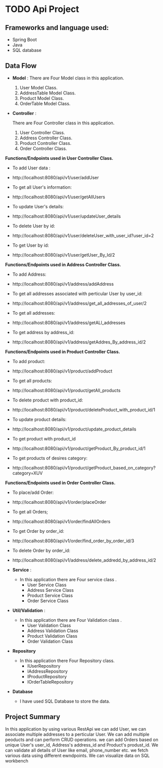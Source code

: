# TODO Api Project 
## Frameworks and language used:
-  Spring Boot
-  Java
- SQL database
## Data Flow


* **Model** :
  There are Four Model class in this application.
    1. User Model Class.
    2. AddressTable Model Class.
    3. Product Model Class.
    4. OrderTable Model Class. 

* **Controller** :

  There are Four Controller class in this application.

    1. User Controller Class.
    2. Address Controller Class.
    3. Product Controller Class.
    4. Order Controller Class.


**Functions/Endpoints used in User Controller Class.**
- To add User data :
- http://localhost:8080/api/v1/user/addUser


- To get all User's information:
- http://localhost:8080/api/v1/user/getAllUsers


- To update User's details:
- http://localhost:8080/api/v1/user/updateUser_details


- To delete User by id:
- http://localhost:8080/api/v1/user/deleteUser_with_user_id?user_id=2


- To get User by id:
- http://localhost:8080/api/v1/user/getUser_By_Id/2



**Functions/Endpoints used in Address Controller Class.**

- To add Address:
- http://localhost:8080/api/v1/address/addAddress


- To get all addresses associated with perticular User by user_id:
- http://localhost:8080/api/v1/address/get_all_addresses_of_user/2


- To get all addresses:
- http://localhost:8080/api/v1/address/getALl_addresses


- To get address by address_id:
- http://localhost:8080/api/v1/address/getAddres_By_address_id/2

**Functions/Endpoints used in Product Controller Class.**

- To add product:
- http://localhost:8080/api/v1/product/addProduct

- To get all products:
- http://localhost:8080/api/v1/product/getAll_products

- To delete product with product_id:
- http://localhost:8080/api/v1/product/deleteProduct_with_product_id/1

- To update product details:
- http://localhost:8080/api/v1/product/update_product_details

- To get product with product_id
- http://localhost:8080/api/v1/product/getProduct_By_product_id/1

- To get products of desires category:
- http://localhost:8080/api/v1/product/getProduct_based_on_category?category=XUV



**Functions/Endpoints used in Order Controller Class.**

- To place/add Order:
- http://localhost:8080/api/v1/order/placeOrder

- To get all Orders;
- http://localhost:8080/api/v1/order/findAllOrders

- To get Order by order_id:
- http://localhost:8080/api/v1/order/find_order_by_order_id/3

- To delete Order by order_id:
- http://localhost:8080/api/v1/address/delete_addredd_by_address_id/2




* **Service** :

    * In this application there are Four service class .
        * User Service Class
        * Address Service Class
        * Product Service Class
        * Order Service Class


* **Util/Validation** :
    * In this application there are Four Validation class .
      * User Validation Class
      * Address Validation Class
      * Product Validation Class
      * Order Validation Class




* **Repository**

    * In this application there Four Repository class.
        * IUserRepository
        * IAddressRepository
        *  IProductRepository 
        * IOrderTableRepository

* **Database**

    * I have used SQL Database to store the data.

## Project Summary

In this application by using various RestApi we can add User, we can associate multiple
addresses to a perticular User.
We can add multiple peoducts and can perform CRUD operations.
we can add Orders based on unique  User's user_id, Address's address_id and Product's produst_id.
We can validate all details of User like email, phone_number etc.
we fetch various data using different ewndpoints.
We can visualize data on SQL workbench
